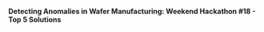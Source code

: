 <strong> Detecting Anomalies in Wafer Manufacturing: Weekend Hackathon #18 - Top 5 Solutions </strong>
